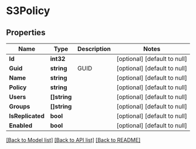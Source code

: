 # S3Policy

## Properties
Name | Type | Description | Notes
------------ | ------------- | ------------- | -------------
**Id** | **int32** |  | [optional] [default to null]
**Guid** | **string** | GUID | [optional] [default to null]
**Name** | **string** |  | [optional] [default to null]
**Policy** | **string** |  | [optional] [default to null]
**Users** | **[]string** |  | [optional] [default to null]
**Groups** | **[]string** |  | [optional] [default to null]
**IsReplicated** | **bool** |  | [optional] [default to null]
**Enabled** | **bool** |  | [optional] [default to null]

[[Back to Model list]](../README.md#documentation-for-models) [[Back to API list]](../README.md#documentation-for-api-endpoints) [[Back to README]](../README.md)

